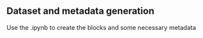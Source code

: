 ## Dataset and metadata generation

Use the .ipynb to create the blocks and some necessary metadata
